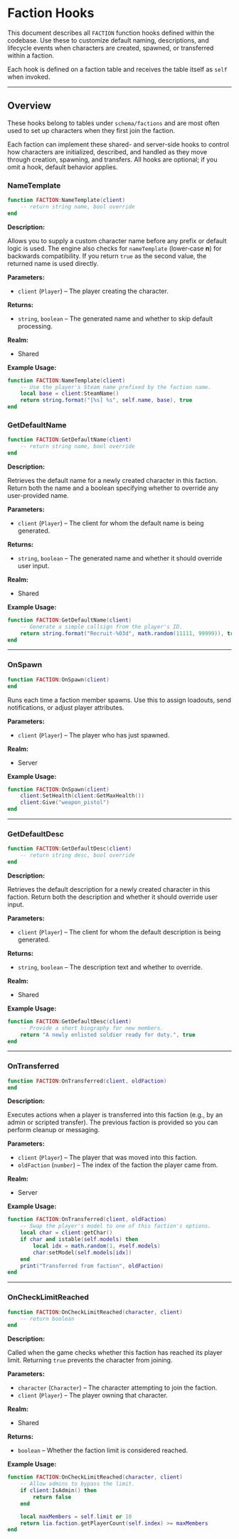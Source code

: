 # Faction Hooks

This document describes all `FACTION` function hooks defined within the codebase. Use these to customize default naming, descriptions, and lifecycle events when characters are created, spawned, or transferred within a faction.

Each hook is defined on a faction table and receives the table itself as `self` when invoked.

---

## Overview

These hooks belong to tables under `schema/factions` and are most often used to set up characters when they first join the faction.

Each faction can implement these shared- and server-side hooks to control how characters are initialized, described, and handled as they move through creation, spawning, and transfers. All hooks are optional; if you omit a hook, default behavior applies.

### NameTemplate

```lua
function FACTION:NameTemplate(client)
    -- return string name, bool override
end
```

**Description:**

Allows you to supply a custom character name before any prefix or default logic is used. The engine also checks for `nameTemplate` (lower‑case **n**) for backwards compatibility. If you return `true` as the second value, the returned name is used directly.

**Parameters:**

* `client` (`Player`) – The player creating the character.

**Returns:**

* `string`, `boolean` – The generated name and whether to skip default processing.

**Realm:**

* Shared

**Example Usage:**

```lua
function FACTION:NameTemplate(client)
    -- Use the player's Steam name prefixed by the faction name.
    local base = client:SteamName()
    return string.format("[%s] %s", self.name, base), true
end
```


### GetDefaultName

```lua
function FACTION:GetDefaultName(client)
    -- return string name, bool override
end
```

**Description:**

Retrieves the default name for a newly created character in this faction. Return
both the name and a boolean specifying whether to override any user-provided
name.

**Parameters:**

* `client` (`Player`) – The client for whom the default name is being generated.

**Returns:**

* `string`, `boolean` – The generated name and whether it should override user
  input.

**Realm:**

* Shared

**Example Usage:**

```lua
function FACTION:GetDefaultName(client)
    -- Generate a simple callsign from the player's ID.
    return string.format("Recruit-%03d", math.random(11111, 99999)), true
end
```

---

### OnSpawn

```lua
function FACTION:OnSpawn(client)
end
```

Runs each time a faction member spawns. Use this to assign loadouts,
send notifications, or adjust player attributes.

**Parameters:**

* `client` (`Player`) – The player who has just spawned.

**Realm:**

* Server

**Example Usage:**

```lua
function FACTION:OnSpawn(client)
    client:SetHealth(client:GetMaxHealth())
    client:Give("weapon_pistol")
end
```

---

### GetDefaultDesc

```lua
function FACTION:GetDefaultDesc(client)
    -- return string desc, bool override
end
```

**Description:**

Retrieves the default description for a newly created character in this faction.
Return both the description and whether it should override user input.

**Parameters:**

* `client` (`Player`) – The client for whom the default description is being generated.

**Returns:**

* `string`, `boolean` – The description text and whether to override.

**Realm:**

* Shared

**Example Usage:**

```lua
function FACTION:GetDefaultDesc(client)
    -- Provide a short biography for new members.
    return "A newly enlisted soldier ready for duty.", true
end
```

---



### OnTransferred

```lua
function FACTION:OnTransferred(client, oldFaction)
end
```

**Description:**

Executes actions when a player is transferred into this faction (e.g., by an admin or scripted transfer). The previous faction is provided so you can perform cleanup or messaging.

**Parameters:**

* `client` (`Player`) – The player that was moved into this faction.
* `oldFaction` (`number`) – The index of the faction the player came from.


**Realm:**

* Server


**Example Usage:**

```lua
function FACTION:OnTransferred(client, oldFaction)
    -- Swap the player's model to one of this faction's options.
    local char = client:getChar()
    if char and istable(self.models) then
        local idx = math.random(1, #self.models)
        char:setModel(self.models[idx])
    end
    print("Transferred from faction", oldFaction)
end
```

---

### OnCheckLimitReached

```lua
function FACTION:OnCheckLimitReached(character, client)
    -- return boolean
end
```

**Description:**

Called when the game checks whether this faction has reached its player limit. Returning `true` prevents the character from joining.

**Parameters:**

* `character` (`Character`) – The character attempting to join the faction.
* `client` (`Player`) – The player owning that character.

**Realm:**

* Shared

**Returns:**

* `boolean` – Whether the faction limit is considered reached.

**Example Usage:**

```lua
function FACTION:OnCheckLimitReached(character, client)
    -- Allow admins to bypass the limit.
    if client:IsAdmin() then
        return false
    end

    local maxMembers = self.limit or 10
    return lia.faction.getPlayerCount(self.index) >= maxMembers
end
```

